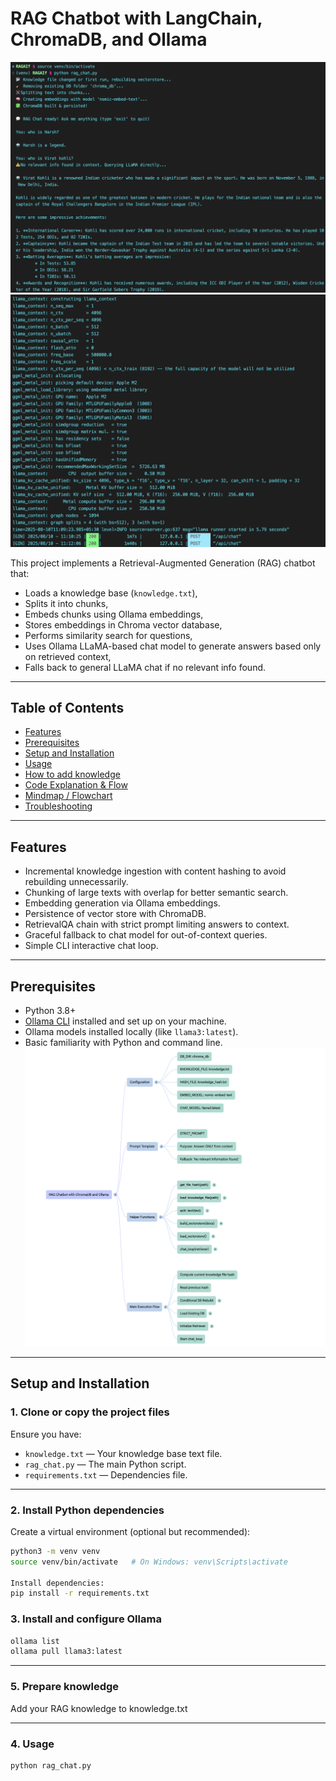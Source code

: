 # RAG Chatbot with LangChain, ChromaDB, and Ollama

![Working](./ss1.png)
![Working](./ss2.png)


This project implements a Retrieval-Augmented Generation (RAG) chatbot that:

- Loads a knowledge base (`knowledge.txt`),
- Splits it into chunks,
- Embeds chunks using Ollama embeddings,
- Stores embeddings in Chroma vector database,
- Performs similarity search for questions,
- Uses Ollama LLaMA-based chat model to generate answers based only on retrieved context,
- Falls back to general LLaMA chat if no relevant info found.

---

## Table of Contents

- [Features](#features)  
- [Prerequisites](#prerequisites)  
- [Setup and Installation](#setup-and-installation)  
- [Usage](#usage)  
- [How to add knowledge](#how-to-add-knowledge)  
- [Code Explanation & Flow](#code-explanation--flow)  
- [Mindmap / Flowchart](#mindmap--flowchart)  
- [Troubleshooting](#troubleshooting)  

---

## Features

- Incremental knowledge ingestion with content hashing to avoid rebuilding unnecessarily.
- Chunking of large texts with overlap for better semantic search.
- Embedding generation via Ollama embeddings.
- Persistence of vector store with ChromaDB.
- RetrievalQA chain with strict prompt limiting answers to context.
- Graceful fallback to chat model for out-of-context queries.
- Simple CLI interactive chat loop.

---

## Prerequisites

- Python 3.8+
- [Ollama CLI](https://ollama.com/docs/install) installed and set up on your machine.
- Ollama models installed locally (like `llama3:latest`).
- Basic familiarity with Python and command line.
![MindMap](./ss.png)
---

## Setup and Installation

### 1. Clone or copy the project files

Ensure you have:

- `knowledge.txt` — Your knowledge base text file.
- `rag_chat.py` — The main Python script.
- `requirements.txt` — Dependencies file.

---

### 2. Install Python dependencies

Create a virtual environment (optional but recommended):

```bash
python3 -m venv venv
source venv/bin/activate   # On Windows: venv\Scripts\activate

Install dependencies:
pip install -r requirements.txt
 ```

### 3. Install and configure Ollama

```bash
ollama list
ollama pull llama3:latest
 ```
---

### 5. Prepare knowledge

Add your RAG knowledge to knowledge.txt

---

### 4. Usage
```bash
python rag_chat.py
```